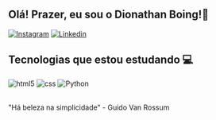 ## Olá! Prazer, eu sou o Dionathan Boing!🚀

[![Instagram](https://img.shields.io/badge/Instagram-E4405F?style=for-the-badge&logo=instagram&logoColor=white)](https://www.instagram.com/k1shoy/) [![Linkedin](https://img.shields.io/badge/LinkedIn-0077B5?style=for-the-badge&logo=linkedin&logoColor=white)](www.linkedin.com/in/dionathan-boing-mesquita-210488236)
## Tecnologias que estou estudando 💻 
<div style="display: inline_block">
  <img align="center" alt="html5" src="https://img.shields.io/badge/HTML5-E34F26?style=for-the-badge&logo=html5&logoColor=white" />
  <img align="center" alt="css" src="https://img.shields.io/badge/CSS3-1572B6?style=for-the-badge&logo=css3&logoColor=white" />
  <img align="center" alt="Python" src="https://img.shields.io/badge/Python-14354C?style=for-the-badge&logo=python&logoColor=white" />
</div><br/>
  
  "Há beleza na simplicidade" - Guido Van Rossum
